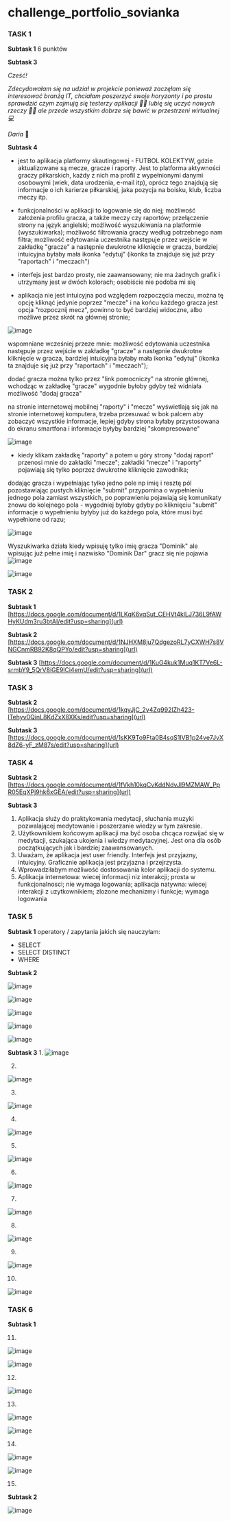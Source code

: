 # challenge_portfolio_sovianka


### **TASK 1**
**Subtask 1**
6 punktów

**Subtask 3**

_Cześć!_

_Zdecydowałam się na udział w projekcie ponieważ zaczęłam się interesować branżą IT, chciałam poszerzyć swoje horyzonty i po prostu sprawdzić czym zajmują się testerzy aplikacji :woman_technologist: lubię się uczyć nowych rzeczy :woman_student: ale przede wszystkim dobrze się bawić w przestrzeni wirtualnej :computer:_

_Daria_ :owl:

**Subtask 4**

- jest to aplikacja platformy skautingowej - FUTBOL KOLEKTYW, gdzie aktualizowane są mecze, gracze i raporty. Jest to platforma aktywności graczy piłkarskich, każdy z nich ma profil z wypełnionymi danymi osobowymi (wiek, data urodzenia, e-mail itp), oprócz tego znajdują się informacje o ich karierze piłkarskiej, jaka pozycja na boisku, klub, liczba meczy itp. 

- funkcjonalności w aplikacji to logowanie się do niej; 
możliwość założenia profilu gracza, a także meczy czy raportów; 
przełączenie strony na język angielski; 
możliwość wyszukiwania na platformie (wyszukiwarka); 
możliwość filtrowania graczy według potrzebnego nam filtra; 
możliwość edytowania uczestnika następuje przez wejście w zakładkę "gracze" a następnie dwukrotne kliknięcie w gracza, bardziej intuicyjna byłaby mała ikonka "edytuj" (ikonka ta znajduje się już przy "raportach" i "meczach")

- interfejs jest bardzo prosty, nie zaawansowany; nie ma żadnych grafik i utrzymany jest w dwóch kolorach; osobiście nie podoba mi się 

- aplikacja nie jest intuicyjna pod względem rozpoczęcia meczu, można tę opcję kliknąć jedynie poprzez "mecze" i na końcu każdego gracza jest opcja "rozpocznij mecz", powinno to być bardziej widoczne, albo możliwe przez skrót na głównej stronie; 

![image](https://user-images.githubusercontent.com/92442110/200133839-4e867350-f61c-40c2-9a78-67bc471d9e52.png)


wspomniane wcześniej przeze mnie: możliwość edytowania uczestnika następuje przez wejście w zakładkę "gracze" a następnie dwukrotne kliknięcie w gracza, bardziej intuicyjna byłaby mała ikonka "edytuj" (ikonka ta znajduje się już przy "raportach" i "meczach");

dodać gracza można tylko przez "link pomocniczy" na stronie głównej, wchodząc w zakładkę "gracze" wygodnie byłoby gdyby też widniała możliwość "dodaj gracza"

na stronie internetowej mobilnej "raporty" i "mecze" wyświetlają się jak na stronie internetowej komputera, trzeba przesuwać w bok palcem aby zobaczyć wszystkie informacje, lepiej gdyby strona byłaby przystosowana do ekranu smartfona i informacje byłyby bardziej "skompresowane"

![image](https://user-images.githubusercontent.com/92442110/200136064-745a5ce0-e6fa-457a-a549-1a07d0432d1a.png)


- kiedy klikam zakładkę "raporty" a potem u góry strony "dodaj raport" przenosi mnie do zakładki "mecze"; zakładki "mecze" i "raporty" pojawiają się tylko poprzez dwukrotne kliknięcie zawodnika; 


dodając gracza i wypełniając tylko jedno pole np imię i resztę pól pozostawiając pustych kliknięcie "submit" przypomina o wypełnieniu jednego pola zamiast wszystkich, po poprawieniu pojawiają się komunikaty znowu do kolejnego pola - wygodniej byłoby gdyby po kliknięciu "submit" informacje o wypełnieniu byłyby już do każdego pola, które musi być wypełnione od razu; 

![image](https://user-images.githubusercontent.com/92442110/200130800-0cb44d49-5d87-44dd-afbe-cfda1d761955.png)

Wyszukiwarka działa kiedy wpisuję tylko imię gracza "Dominik" ale wpisując już pełne imię i nazwisko "Dominik Dar" gracz się nie pojawia
![image](https://user-images.githubusercontent.com/92442110/200135450-546542f9-e915-4cf5-8921-0dc9a107d16c.png)

![image](https://user-images.githubusercontent.com/92442110/200135473-d839c91b-e22b-458f-9c3d-9ab8c05fff68.png)


### **TASK 2**
**Subtask 1**
[https://docs.google.com/document/d/1LKqK6vqSut_CEHVt4klLJ736L9fAWHyKUdm3ru3btAI/edit?usp=sharing](url)

**Subtask 2**
[https://docs.google.com/document/d/1NJHXM8ju7QdgezoRL7yCXWH7s8VNGCnmRB92K8qQPYo/edit?usp=sharing](url)

**Subtask 3**
[https://docs.google.com/document/d/1KuG4kuk1Muq1KT7Ve6L-srmbY9_5QrV8iGE9lCi4emU/edit?usp=sharing](url)

### **TASK 3**

**Subtask 2**
[https://docs.google.com/document/d/1kqyJjC_2v4Zq992lZh423-lTehyv0QinL8KdZxX8XKs/edit?usp=sharing](url)

**Subtask 3**
[https://docs.google.com/document/d/1sKK9To9Fta0B4sqS1lVB1p24ve7JvX8dZ6-yF_zM87s/edit?usp=sharing](url)

### **TASK 4**

**Subtask 2**
[https://docs.google.com/document/d/1fVkh10kqCvKddNdvJl9MZMAW_PpR05EqXPj9hk6xGEA/edit?usp=sharing](url)

**Subtask 3**
1. Aplikacja służy do praktykowania medytacji, słuchania muzyki pozwalającej medytowanie i poszerzanie wiedzy w tym zakresie. 
2. Użytkownikiem końcowym aplikacji ma być osoba chcąca rozwijać się w medytacji, szukająca ukojenia i wiedzy medytacyjnej. Jest ona dla osób początkujących jak i bardziej zaawansowanych.
3. Uważam, że aplikacja jest user friendly. Interfejs jest przyjazny, intuicyjny. Graficznie aplikacja jest przyjazna i przejrzysta. 
4. Wprowadziłabym możliwość dostosowania kolor aplikacji do systemu. 
5. Aplikacja internetowa: wiecej informacji niz interakcji; prosta w funkcjonalnosci; nie wymaga logowania; 
aplikacja natywna: wiecej interakcji z uzytkownikiem; zlozone mechanizmy i funkcje; wymaga logowania


### **TASK 5**

**Subtask 1**
operatory / zapytania jakich się nauczyłam:
- SELECT
- SELECT DISTINCT
- WHERE

**Subtask 2**

![image](https://user-images.githubusercontent.com/92442110/205516616-6c16604f-3de7-4f73-8043-73870ad5afc0.png)

![image](https://user-images.githubusercontent.com/92442110/205516625-ae56157e-848b-4346-920c-6ba319bc40a9.png)

![image](https://user-images.githubusercontent.com/92442110/205516640-7fdaeed6-89e5-4596-b59b-e53a13d3aaed.png)

![image](https://user-images.githubusercontent.com/92442110/205516655-d360adaa-7c41-4260-be32-bfafb32aabda.png)

![image](https://user-images.githubusercontent.com/92442110/205516670-a1cce315-a82f-429d-b1c0-bd3e630d7bab.png)

**Subtask 3**
1. 
![image](https://user-images.githubusercontent.com/92442110/205516056-6f7f00de-ec5a-4520-8351-a996b48ebe86.png)


2. 
![image](https://user-images.githubusercontent.com/92442110/205512075-6a6f2f6e-ecff-404a-9f1f-d70e2621daac.png)

3. 
![image](https://user-images.githubusercontent.com/92442110/205516486-76fcf50b-707f-4a05-9a1d-d5c2ff688d33.png)

4. 
![image](https://user-images.githubusercontent.com/92442110/205688907-b299da9f-758d-435b-b424-d1bbd180be07.png)

5. 
![image](https://user-images.githubusercontent.com/92442110/205691086-f1b6f735-a094-4745-a64b-055da12bcc85.png)

6. 
![image](https://user-images.githubusercontent.com/92442110/205695360-af8e2a85-6b6c-48c0-8608-f1f06b16efe9.png)

7. 
![image](https://user-images.githubusercontent.com/92442110/205696084-0e48beac-ee65-475c-a754-813b8807592b.png)

8. 
![image](https://user-images.githubusercontent.com/92442110/205698652-29f9864e-5b1c-4be0-8083-ccb1e25e2a19.png)

9. 
![image](https://user-images.githubusercontent.com/92442110/205700995-d2db4abd-bbaa-4afb-a618-98224d64b05c.png)

10. 
![image](https://user-images.githubusercontent.com/92442110/205701757-f8b74ded-3b96-4f03-9a4a-dea217055949.png)


### **TASK 6**

**Subtask 1**

11. 
![image](https://user-images.githubusercontent.com/92442110/205707327-17ed476e-2dcd-48fa-a10a-e64a44deb261.png)

![image](https://user-images.githubusercontent.com/92442110/205707392-1d762174-33c7-495a-8520-a8a30bcf3461.png)

12.
![image](https://user-images.githubusercontent.com/92442110/205719373-d74d798a-429c-4a1c-818e-04334b0255bd.png)

13.
![image](https://user-images.githubusercontent.com/92442110/205710425-84ca1764-9f69-4d18-9cea-6f247cc8a250.png)

![image](https://user-images.githubusercontent.com/92442110/205710504-c1855f65-55f3-4a00-a9e7-71b3847454dc.png)

14. 
![image](https://user-images.githubusercontent.com/92442110/205999485-73060216-028e-4a7d-b1ea-b0be434c300f.png)

![image](https://user-images.githubusercontent.com/92442110/205999553-4241702b-731d-4eda-b370-f6b766004bca.png)

15. 


**Subtask 2**

![image](https://user-images.githubusercontent.com/92442110/205729995-39275371-a36d-430e-8a0c-ef6652caf768.png)



